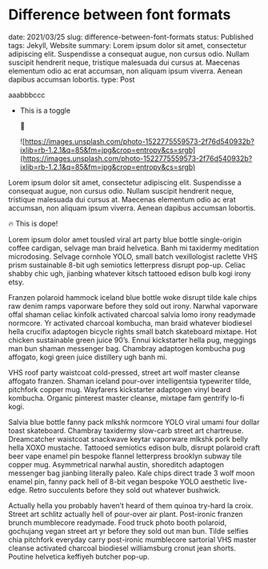 # Difference between font formats

date: 2021/03/25
slug: difference-between-font-formats
status: Published
tags: Jekyll, Website
summary: Lorem ipsum dolor sit amet, consectetur adipiscing elit. Suspendisse a consequat augue, non cursus odio. Nullam suscipit hendrerit neque, tristique malesuada dui cursus at. Maecenas elementum odio ac erat accumsan, non aliquam ipsum viverra. Aenean dapibus accumsan lobortis.
type: Post

aaabbbccc

- This is a toggle
    
    🤫
    
    ![https://images.unsplash.com/photo-1522775559573-2f76d540932b?ixlib=rb-1.2.1&q=85&fm=jpg&crop=entropy&cs=srgb](https://images.unsplash.com/photo-1522775559573-2f76d540932b?ixlib=rb-1.2.1&q=85&fm=jpg&crop=entropy&cs=srgb)
    

Lorem ipsum dolor sit amet, consectetur adipiscing elit. Suspendisse a consequat augue, non cursus odio. Nullam suscipit hendrerit neque, tristique malesuada dui cursus at. Maecenas elementum odio ac erat accumsan, non aliquam ipsum viverra. Aenean dapibus accumsan lobortis.

<aside>
🔥 This is dope!

</aside>

Lorem ipsum dolor amet tousled viral art party blue bottle single-origin coffee cardigan, selvage man braid helvetica. Banh mi taxidermy meditation microdosing. Selvage cornhole YOLO, small batch vexillologist raclette VHS prism sustainable 8-bit ugh semiotics letterpress disrupt pop-up. Celiac shabby chic ugh, jianbing whatever kitsch tattooed edison bulb kogi irony etsy.

Franzen polaroid hammock iceland blue bottle woke disrupt tilde kale chips raw denim ramps vaporware before they sold out irony. Narwhal vaporware offal shaman celiac kinfolk activated charcoal salvia lomo irony readymade normcore. Yr activated charcoal kombucha, man braid whatever biodiesel hella crucifix adaptogen bicycle rights small batch skateboard mixtape. Hot chicken sustainable green juice 90’s. Ennui kickstarter hella pug, meggings man bun shaman messenger bag. Chambray adaptogen kombucha pug affogato, kogi green juice distillery ugh banh mi.

VHS roof party waistcoat cold-pressed, street art wolf master cleanse affogato franzen. Shaman iceland pour-over intelligentsia typewriter tilde, pitchfork copper mug. Wayfarers kickstarter adaptogen vinyl beard kombucha. Organic pinterest master cleanse, mixtape fam gentrify lo-fi kogi.

Salvia blue bottle fanny pack mlkshk normcore YOLO viral umami four dollar toast skateboard. Chambray taxidermy slow-carb street art chartreuse. Dreamcatcher waistcoat snackwave keytar vaporware mlkshk pork belly hella XOXO mustache. Tattooed semiotics edison bulb, disrupt polaroid craft beer vape enamel pin bespoke flannel letterpress brooklyn subway tile copper mug. Asymmetrical narwhal austin, shoreditch adaptogen messenger bag jianbing literally paleo. Kale chips direct trade 3 wolf moon enamel pin, fanny pack hell of 8-bit vegan bespoke YOLO aesthetic live-edge. Retro succulents before they sold out whatever bushwick.

Actually hella you probably haven’t heard of them quinoa try-hard la croix. Street art schlitz actually hell of pour-over air plant. Post-ironic franzen brunch mumblecore readymade. Food truck photo booth polaroid, gochujang vegan street art yr before they sold out man bun. Tilde selfies chia pitchfork everyday carry post-ironic mumblecore sartorial VHS master cleanse activated charcoal biodiesel williamsburg cronut jean shorts. Poutine helvetica keffiyeh butcher pop-up.
